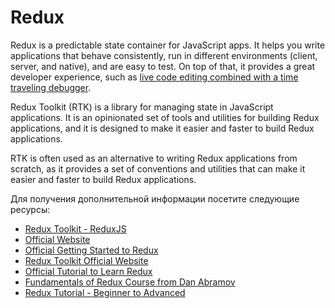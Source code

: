 # Redux

Redux is a predictable state container for JavaScript apps. It helps you write applications that behave consistently, run in different environments (client, server, and native), and are easy to test. On top of that, it provides a great developer experience, such as [live code editing combined with a time traveling debugger](https://github.com/reduxjs/redux-devtools).

Redux Toolkit (RTK) is a library for managing state in JavaScript applications. It is an opinionated set of tools and utilities for building Redux applications, and it is designed to make it easier and faster to build Redux applications.

RTK is often used as an alternative to writing Redux applications from scratch, as it provides a set of conventions and utilities that can make it easier and faster to build Redux applications.

Для получения дополнительной информации посетите следующие ресурсы:

- [Redux Toolkit - ReduxJS](https://redux-toolkit.js.org/)
- [Official Website](https://redux.js.org/)
- [Official Getting Started to Redux](https://redux.js.org/introduction/getting-started)
- [Redux Toolkit Official Website](https://redux-toolkit.js.org)
- [Official Tutorial to Learn Redux](https://redux.js.org/tutorials/essentials/part-1-overview-concepts)
- [Fundamentals of Redux Course from Dan Abramov](https://egghead.io/courses/fundamentals-of-redux-course-from-dan-abramov-bd5cc867)
- [Redux Tutorial - Beginner to Advanced](https://youtube.com/watch?v=zrs7u6bdbUw)
